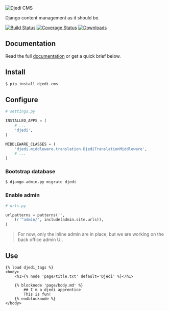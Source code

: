 ![Djedi CMS](https://raw.github.com/5monkeys/djedi-cms/master/docs/_static/djedi-landscape.png)

Django content management as it should be.

[![Build Status](https://img.shields.io/travis/5monkeys/djedi-cms.svg)](https://travis-ci.org/5monkeys/djedi-cms)
[![Coverage Status](https://img.shields.io/coveralls/5monkeys/djedi-cms/master.svg)](https://coveralls.io/r/5monkeys/djedi-cms?branch=master)
[![Downloads](https://img.shields.io/pypi/dm/djedi-cms.svg)](https://img.shields.io/pypi/dm/djedi-cms.svg)


## Documentation

Read the full [documentation][docs] or get a quick brief below.


## Install

```sh
$ pip install djedi-cms
```

## Configure

```python
# settings.py

INSTALLED_APPS = (
    # ...
    'djedi',
)

MIDDLEWARE_CLASSES = (
    'djedi.middleware.translation.DjediTranslationMiddleware',
    # ...
)
```

### Bootstrap database

```sh
$ django-admin.py migrate djedi
```

### Enable admin

```python
# urls.py

urlpatterns = patterns('',
    (r'^admin/', include(admin.site.urls)),
)
```

> For now, only the inline admin are in place, but we are working on the back office admin UI.


## Use

```django
{% load djedi_tags %}
<body>
    <h1>{% node 'page/title.txt' default='Djedi' %}</h1>

    {% blocknode 'page/body.md' %}
        ## I'm a djedi apprentice
        This is fun!
    {% endblocknode %}
</body>
```

[docs]: http://5monkeys.github.io/djedi-cms/
[content-io]: https://github.com/5monkeys/content-io/

